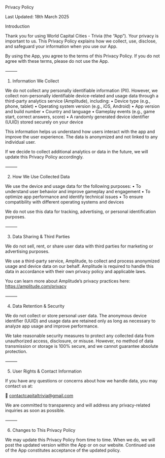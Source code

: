 Privacy Policy

Last Updated: 18th March 2025

Introduction

Thank you for using World Capital Cities - Trivia (the “App”). Your privacy is important to us. This Privacy Policy explains how we collect, use, disclose, and safeguard your information when you use our App.

By using the App, you agree to the terms of this Privacy Policy. If you do not agree with these terms, please do not use the App.

⸻

1. Information We Collect

We do not collect any personally identifiable information (PII). However, we collect non-personally identifiable device-related and usage data through a third-party analytics service (Amplitude), including:
	•	Device type (e.g., phone, tablet)
	•	Operating system version (e.g., iOS, Android)
	•	App version and build number
	•	Country and language
	•	Gameplay events (e.g., game start, correct answers, score)
	•	A randomly generated device identifier (UUID) stored securely on your device

This information helps us understand how users interact with the app and improve the user experience. The data is anonymized and not linked to any individual user.

If we decide to collect additional analytics or data in the future, we will update this Privacy Policy accordingly.

⸻

2. How We Use Collected Data

We use the device and usage data for the following purposes:
	•	To understand user behavior and improve gameplay and engagement
	•	To optimize app performance and identify technical issues
	•	To ensure compatibility with different operating systems and devices

We do not use this data for tracking, advertising, or personal identification purposes.

⸻

3. Data Sharing & Third Parties

We do not sell, rent, or share user data with third parties for marketing or advertising purposes.

We use a third-party service, Amplitude, to collect and process anonymized usage and device data on our behalf. Amplitude is required to handle this data in accordance with their own privacy policy and applicable laws.

You can learn more about Amplitude’s privacy practices here: https://amplitude.com/privacy

⸻

4. Data Retention & Security

We do not collect or store personal user data. The anonymous device identifier (UUID) and usage data are retained only as long as necessary to analyze app usage and improve performance.

We take reasonable security measures to protect any collected data from unauthorized access, disclosure, or misuse. However, no method of data transmission or storage is 100% secure, and we cannot guarantee absolute protection.

⸻

5. User Rights & Contact Information

If you have any questions or concerns about how we handle data, you may contact us at:

📧 contactcapitaltrivia@gmail.com

We are committed to transparency and will address any privacy-related inquiries as soon as possible.

⸻

6. Changes to This Privacy Policy

We may update this Privacy Policy from time to time. When we do, we will post the updated version within the App or on our website. Continued use of the App constitutes acceptance of the updated policy.
